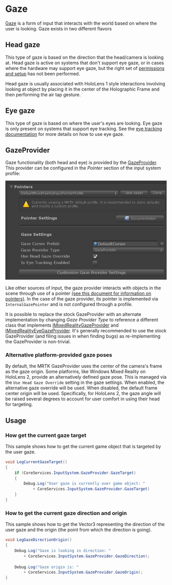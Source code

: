 # Gaze

[Gaze](https://docs.microsoft.com/windows/mixed-reality/gaze) is a form of input that interacts
with the world based on where the user is looking. Gaze exists in two different flavors

## Head gaze

This type of gaze is based on the direction that the head/camera is looking at. Head gaze is active
on systems that don't support eye gaze, or in cases where the hardware may support eye gaze, but
the right set of [permissions and setup](../EyeTracking/EyeTracking_BasicSetup.md#eye-tracking-requirements-checklist)
has not been performed.

Head gaze is usually associated with HoloLens 1 style interactions involving looking at object by
placing it in the center of the Holographic Frame and then performing the air tap gesture.

## Eye gaze

This type of gaze is based on where the user's eyes are looking. Eye gaze is only present
on systems that support eye tracking. See the
[eye tracking documentation](../EyeTracking/EyeTracking_Main.md) for more details on how
to use eye gaze.

## GazeProvider

Gaze functionality (both head and eye) is provided by the
[GazeProvider](xref:Microsoft.MixedReality.Toolkit.Input.GazeProvider). This provider can be configured
in the *Pointer* section of the input system profile:

![Gaze Configuration Entrypoint](../Images/Input/GazeConfigurationEntrypoint.png)

Like other sources of input, the gaze provider interacts with objects in the scene
through use of a pointer [(see this document for information on pointers)](../../architecture/InputSystem/ControllersPointersAndFocus.md).
In the case of the gaze provider, its pointer is implemented via `InternalGazePointer`
and is not configured through a profile.

It is possible to replace the stock GazeProvider with an alternate implementation by changing
*Gaze Provider Type* to reference a different class that implements
[IMixedRealityGazeProvider](xref:Microsoft.MixedReality.Toolkit.Input.IMixedRealityGazeProvider)
and [IMixedRealityEyeGazeProvider](xref:Microsoft.MixedReality.Toolkit.Input.IMixedRealityEyeGazeProvider).
It's generally recommended to use the stock GazeProvider (and filing issues in when finding
bugs) as re-implementing the GazeProvider is non-trivial.

### Alternative platform-provided gaze poses

By default, the MRTK GazeProvider uses the center of the camera's frame as the gaze origin. Some platforms, like Windows Mixed Reality on HoloLens 2, provide an alternatively defined gaze pose. This is managed via the `Use Head Gaze Override` setting in the gaze settings. When enabled, the alternative gaze override will be used. When disabled, the default frame center origin will be used. Specifically, for HoloLens 2, the gaze angle will be raised several degrees to account for user comfort in using their head for targeting.

## Usage

### How get the current gaze target

This sample shows how to get the current game object that is targeted by the user gaze.

```c#
void LogCurrentGazeTarget()
{
    if (CoreServices.InputSystem.GazeProvider.GazeTarget)
    {
        Debug.Log("User gaze is currently over game object: "
            + CoreServices.InputSystem.GazeProvider.GazeTarget)
    }
}
```

### How to get the current gaze direction and origin

This sample shows how to get the Vector3 representing the direction of the user gaze
and the origin (the point from which the direction is going).

```c#
void LogGazeDirectionOrigin()
{
    Debug.Log("Gaze is looking in direction: "
        + CoreServices.InputSystem.GazeProvider.GazeDirection);

    Debug.Log("Gaze origin is: "
        + CoreServices.InputSystem.GazeProvider.GazeOrigin);
}
```
